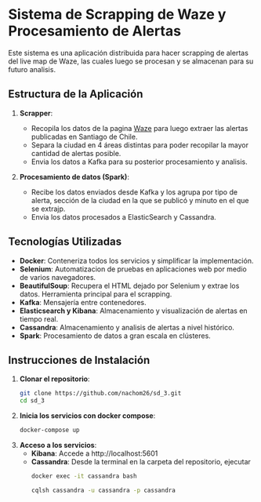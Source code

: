 # Sistema de Scrapping de Waze y Procesamiento de Alertas

Este sistema es una aplicación distribuida para hacer scrapping de alertas del live map de Waze, las cuales luego se procesan y se almacenan para su futuro analisis.

## Estructura de la Aplicación

1. **Scrapper**:
    - Recopila los datos de la pagina [Waze](https://www.waze.com/es-419/live-map/) para luego extraer las alertas publicadas en Santiago de Chile.
    - Separa la ciudad en 4 áreas distintas para poder recopilar la mayor cantidad de alertas posible.
    - Envia los datos a Kafka para su posterior procesamiento y analisis.

2. **Procesamiento de datos (Spark)**:
    - Recibe los datos enviados desde Kafka y los agrupa por tipo de alerta, sección de la ciudad en la que se publicó y minuto en el que se extrajp.
    - Envia los datos procesados a ElasticSearch y Cassandra.

## Tecnologías Utilizadas

- **Docker**: Conteneriza todos los servicios y simplificar la implementación.
- **Selenium**: Automatizacion de pruebas en aplicaciones web por medio de varios navegadores.
- **BeautifulSoup**: Recupera el HTML dejado por Selenium y extrae los datos. Herramienta principal para el scrapping.
- **Kafka**: Mensajería entre contenedores.
- **Elasticsearch y Kibana**: Almacenamiento y visualización de alertas en tiempo real.
- **Cassandra**: Almacenamiento y analisis de alertas a nivel histórico.
- **Spark**: Procesamiento de datos a gran escala en clústeres.

## Instrucciones de Instalación

1. **Clonar el repositorio**:
    ```bash
    git clone https://github.com/nachom26/sd_3.git
    cd sd_3

2. **Inicia los servicios con docker compose**:
    ```bash
    docker-compose up

3. **Acceso a los servicios**:
    - **Kibana**: Accede a http://localhost:5601
    - **Cassandra**: Desde la terminal en la carpeta del repositorio, ejecutar
        ```bash
        docker exec -it cassandra bash

        cqlsh cassandra -u cassandra -p cassandra
